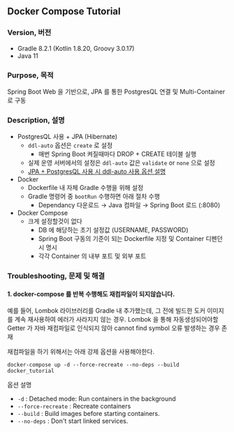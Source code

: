 ## Docker Compose Tutorial

### Version, 버전

- Gradle 8.2.1 (Kotlin 1.8.20, Groovy 3.0.17)
- Java 11

### Purpose, 목적
Spring Boot Web 을 기반으로, JPA 를 통한 PostgresQL 연결 및 Multi-Container 로 구동  

### Description, 설명

* PostgresQL 사용 + JPA (Hibernate)
  * `ddl-auto` 옵션은 `create` 로 설정
    * 매번 Spring Boot 켜질때마다 DROP + CREATE 테이블 실행 
  * 실제 운영 서버에서의 설정은 `ddl-auto` 값은 `validate` or `none` 으로 설정
  * [JPA + PostgresQL 사용 시 ddl-auto 사용 옵션 설명](https://smpark1020.tistory.com/140)
* Docker
  * Dockerfile 내 자체 Gradle 수행을 위해 설정
  * Gradle 명령어 중 `bootRun` 수행하면 아래 절차 수행
    * Dependancy 다운로드 → Java 컴파일 → Spring Boot 로드 (:8080)
* Docker Compose
  * 크게 설정할것이 없다
    * DB 에 해당하는 초기 설정값 (USERNAME, PASSWORD)
    * Spring Boot 구동의 기준이 되는 Dockerfile 지정 및 Container 디펜던시 명시
    * 각각 Container 의 내부 포트 및 외부 포트

### Troubleshooting, 문제 및 해결

#### 1. docker-compose 를 반복 수행해도 재컴파일이 되지않습니다.
예를 들어, Lombok 라이브러리를 Gradle 내 추가했는데, 그 전에 빌드한 도커 이미지를 계속 재사용하여 에러가 사라지지 않는 경우.
Lombok 을 통해 자동생성되어야할 Getter 가 자바 재컴파일로 인식되지 않아 cannot find symbol 오류 발생하는 경우 존재

재컴파일을 하기 위해서는 아래 강제 옵션을 사용해야한다.

`docker-compose up -d --force-recreate --no-deps --build docker_tutorial`

옵션 설명

- `-d` : Detached mode: Run containers in the background
- `--force-recreate` : Recreate containers
- `--build` : Build images before starting containers.
- `--no-deps` : Don't start linked services.
